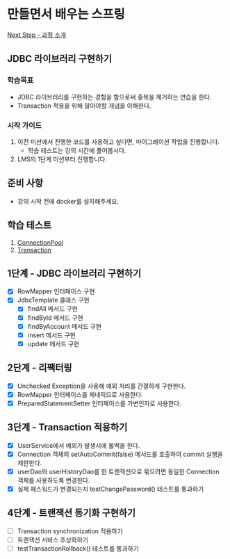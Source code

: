 # 만들면서 배우는 스프링
[Next Step - 과정 소개](https://edu.nextstep.camp/c/4YUvqn9V)

## JDBC 라이브러리 구현하기

### 학습목표
- JDBC 라이브러리를 구현하는 경험을 함으로써 중복을 제거하는 연습을 한다.
- Transaction 적용을 위해 알아야할 개념을 이해한다.

### 시작 가이드
1. 이전 미션에서 진행한 코드를 사용하고 싶다면, 마이그레이션 작업을 진행합니다.
    - 학습 테스트는 강의 시간에 풀어봅시다.
2. LMS의 1단계 미션부터 진행합니다.

## 준비 사항
- 강의 시작 전에 docker를 설치해주세요.

## 학습 테스트
1. [ConnectionPool](study/src/test/java/connectionpool)
2. [Transaction](study/src/test/java/transaction)

## 1단계 - JDBC 라이브러리 구현하기
- [x] RowMapper 인터페이스 구현
- [x] JdbcTemplate 클래스 구현
  - [x] findAll 메서드 구현
  - [x] findById 메서드 구현
  - [x] findByAccount 메서드 구현
  - [x] insert 메서드 구현
  - [x] update 메서드 구현

## 2단계 - 리팩터링
- [x] Unchecked Exception을 사용해 예외 처리를 간결하게 구현한다.
- [x] RowMapper 인터페이스를 제네릭으로 사용한다.
- [x] PreparedStatementSetter 인터페이스를 가변인자로 사용한다.

## 3단계 - Transaction 적용하기
- [x] UserService에서 예외가 발생시에 롤백을 한다.
- [x] Connection 객체의 setAutoCommit(false) 메서드를 호출하여 commit 실행을 제한한다.
- [x] userDao와 userHistoryDao를 한 트랜잭션으로 묶으려면 동일한 Connection 객체를 사용하도록 변경한다.
- [x] 실제 패스워드가 변경되는지 testChangePassword() 테스트를 통과하기

## 4단계 - 트랜잭션 동기화 구현하기
- [ ] Transaction synchronization 적용하기
- [ ] 트랜잭션 서비스 추상화하기
- [ ] testTransactionRollback() 테스트를 통과하기